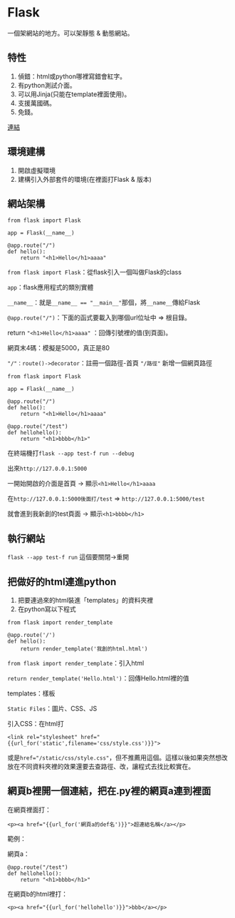 # Flask
一個架網站的地方。可以架靜態 & 動態網站。
## 特性
1. 偵錯：html或python哪裡寫錯會紅字。
2. 有python測試介面。
3. 可以用Jinja(只能在template裡面使用)。
4. 支援萬國碼。
5. 免錢。

[連結](https://seanyeh.medium.com/python-web-%E5%BF%AB%E9%80%9F%E5%BB%BA%E7%BD%AE%E7%B6%B2%E7%AB%99%E7%9A%84flask%E5%A5%97%E4%BB%B6-59318830bd63)
## 環境建構
1. 開啟虛擬環境
2. 建構引入外部套件的環境(在裡面打Flask & 版本)
## 網站架構
```
from flask import Flask

app = Flask(__name__)

@app.route("/")
def hello():
    return "<h1>Hello</h1>aaaa"
```

`from flask import Flask`：從flask引入一個叫做Flask的class

`app`：flask應用程式的類別實體

`__name__`：就是`__name__ == "__main__"`那個，將`__name__`傳給Flask

`@app.route("/")`：下面的函式要載入到哪個url位址中 => 根目錄。

return `"<h1>Hello</h1>aaaa"` ：回傳引號裡的值(到頁面)。

網頁末4碼：模擬是5000，真正是80

`"/"：route()->decorator`：註冊一個路徑-首頁
`"/路徑"` 新增一個網頁路徑

```
from flask import Flask

app = Flask(__name__)

@app.route("/")
def hello():
    return "<h1>Hello</h1>aaaa"

@app.route("/test")
def hellohello():
    return "<h1>bbbb</h1>"
```

在終端機打`flask --app test-f run --debug`

出來`http://127.0.0.1:5000`

一開始開啟的介面是首頁 -> 顯示`<h1>Hello</h1>aaaa`

在`http://127.0.0.1:5000後面打/test` => `http://127.0.0.1:5000/test`

就會進到我新創的test頁面 -> 顯示`<h1>bbbb</h1>`

## 執行網站
`flask --app test-f run` 這個要關閉->重開

## 把做好的html連進python
1. 把要連過來的html裝進「templates」的資料夾裡
2. 在python寫以下程式

```
from flask import render_template

@app.route('/')
def hello():
    return render_template('我創的html.html')
```

`from flask import render_template`：引入html

`return render_template('Hello.html')`：回傳Hello.html裡的值

templates：樣板

`Static Files`：圖片、CSS、JS

引入CSS：在html打

`<link rel="stylesheet" href="{{url_for('static',filename='css/style.css')}}"> `

或是`href="/static/css/style.css"`，但不推薦用這個。這樣以後如果突然想改放在不同資料夾裡的效果還要去查路徑、改，讓程式去找比較實在。

## 網頁b裡開一個連結，把在.py裡的網頁a連到裡面
在網頁裡面打：

`<p><a href="{{url_for('網頁a的def名')}}">超連結名稱</a></p>`

範例：

網頁a：
```
@app.route("/test")
def hellohello():
    return "<h1>bbbb</h1>"
```

在網頁b的html裡打：

`<p><a href="{{url_for('hellohello')}}">bbb</a></p>`